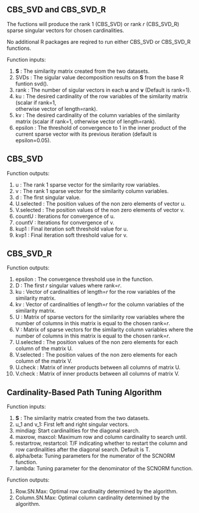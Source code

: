 ## CBS_SVD and CBS_SVD_R

The fuctions will produce the rank 1 (CBS_SVD) or rank _r_ (CBS_SVD_R) sparse singular vectors for chosen cardinalities.

No additional R packages are reqired to run either CBS_SVD or CBS_SVD_R functions.

Function inputs:
  1. **S** : The similarity matrix created from the two datasets.
  2. SVDs : The sigular value decomposition results on **S** from the base R funtion svd().
  3. rank : The number of sigular vectors in each **u** and **v** (Default is rank=1).
  4. ku : The desired cardinality of the row variables of the similarity matrix (scalar if rank=1,     
           otherwise vector of length=rank).
  5. kv : The desired cardinality of the column variables of the similarity matrix (scalar if rank=1, 
          otherwise vector of length=rank).
  6. epsilon : The threshold of convergence to 1 in the inner product of the current sparse vector with its previous iteration (default is epsilon=0.05). 

## CBS_SVD
Function outputs:
  1. u : The rank 1 sparse vector for the similarity row variables.
  2. v : The rank 1 sparse vector for the similarity column variables.
  3. d : The first singular value.
  4. U.selected : The position values of the non zero elements of vector u. 
  5. V.selected : The position values of the non zero elements of vector v.
  6. countU : Iterations for convergence of u.
  7. countV : Iterations for convergence of v.
  8. kup1 : Final iteration soft threshold value for u.
  9. kvp1 : Final iteration soft threshold value for v.

## CBS_SVD_R
Function outputs:
  1. epsilon : The convergence threshold use in the function.
  2. D : The first _r_ singular values where rank=_r_.
  3. ku : Vector of cardinalities of length=_r_ for the row variables of the similarity matrix.
  4. kv : Vector of cardinalities of length=_r_ for the column variables of the similarity matrix.
  5. U : Matrix of sparse vectors for the similarity row variables where the number of columns in this 
         matrix is equal to the chosen rank=_r_.
  6. V : Matrix of sparse vectors for the similarity column variables where the number of columns in 
         this matrix is equal to the chosen rank=_r_.
  7. U.selected : The position values of the non zero elements for each column of the matrix U. 
  8. V.selected : The position values of the non zero elements for each column of the matrix V.
  9. U.check : Matrix of inner products between all columns of matrix U.
  10. V.check : Matrix of inner products between all columns of matrix V.

## Cardinality-Based Path Tuning Algorithm
Function inputs:
  1. **S** : The similarity matrix created from the two datasets.
  2. u_1 and v_1:  First left and right singular vectors.
  3. mindiag: Start cardinalities for the diagonal search.
  4. maxrow, maxcol: Maximum row and column cardinality to search until.
  5. restartrow, restartcol: T/F indicating whether to restart the column and row cardinalities after the diagonal search. Default is T.
  6. alpha/beta: Tuning parameters for the numerator of the SCNORM function.
  7. lambda: Tuning parameter for the denominator of the SCNORM function.

Function outputs:
  1. Row.SN.Max: Optimal row cardinality determined by the algorithm.
  2. Column.SN.Max:  Optimal column cardinality determined by the algorithm.
